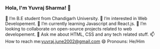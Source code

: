 ### Hola, I'm Yuvraj Sharma! 👋

🔭 I’m B.E student from Chandigarh University.
📙 I’m interested in Web Developement.
🌱 I’m currently learning Javascript and React.js.
👯 I’m looking to collaborate on open-source projects related to web developement.
💬 Ask me about HTML, CSS and any tech related stuff.
📫 How to reach me:yuvraj.june2002@gmail.com
😄 Pronouns: He/Him
